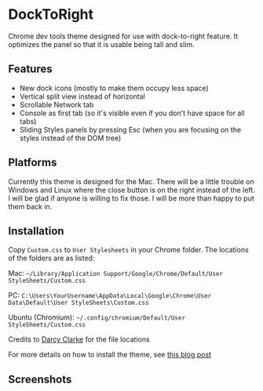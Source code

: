DockToRight
===========

Chrome dev tools theme designed for use with dock-to-right feature. It optimizes the panel so that it is usable being tall and slim. 

## Features
- New dock icons (mostly to make them occupy less space)
- Vertical split view instead of horizontal
- Scrollable Network tab
- Console as first tab (so it's visible even if you don't have space for all tabs)
- Sliding Styles panels by pressing Esc (when you are focusing on the styles instead of the DOM tree)

## Platforms
Currently this theme is designed for the Mac. There will be a little trouble on Windows and Linux where the close button is on the right instead of the left. I will be glad if anyone is willing to fix those. I will be more than happy to put them back in. 

## Installation

Copy `Custom.css` to `User Stylesheets` in your Chrome folder. The locations of the folders are as listed: 

Mac: `~/Library/Application Support/Google/Chrome/Default/User StyleSheets/Custom.css`

PC: `C:\Users\YourUsername\AppData\Local\Google\Chrome\User Data\Default\User StyleSheets\Custom.css`

Ubuntu (Chromium): `~/.config/chromium/Default/User StyleSheets/Custom.css`

Credits to [Darcy Clarke](http://darcyclarke.me/) for the file locations

For more details on how to install the theme, see [this blog post](http://darcyclarke.me/design/skin-your-chrome-inspector/)

## Screenshots
